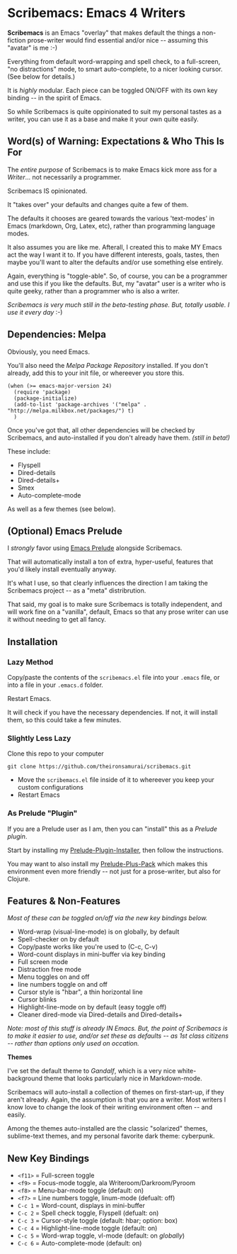 # Scribemacs: Emacs 4 Writers


**Scribemacs** is an Emacs "overlay" that makes default the things a non-fiction prose-writer would find essential and/or nice -- assuming this "avatar" is me :-)

Everything from default word-wrapping and spell check, to a full-screen, "no distractions" mode, to smart auto-complete, to a nicer looking cursor. (See below for details.)

It is *highly* modular. Each piece can be toggled ON/OFF with its own key binding -- in the spirit of Emacs.

So while Scribemacs is quite oppinionated to suit my personal tastes as a writer, you can use it as a base and make it your own quite easily.

## Word(s) of Warning: Expectations & Who This Is For

The *entire purpose* of Scribemacs is to make Emacs kick more ass for a *Writer*... not necessarily a programmer.

Scribemacs IS opinionated.

It "takes over" your defaults and changes quite a few of them.

The defaults it chooses are geared towards the various 'text-modes' in Emacs (markdown, Org, Latex, etc), rather than programming language modes.

It also assumes you are like me. Afterall, I created this to make MY Emacs act the way I want it to. If you have different interests, goals, tastes, then maybe you'll want to alter the defaults and/or use something else entirely.

Again, everything is "toggle-able". So, of course, you can be a programmer and use this if you like the defaults. But, my "avatar" user is a writer who is quite geeky, rather than a programmer who is also a writer.

*Scribemacs is very much still in the beta-testing phase. But, totally usable. I use it every day* :-)

## Dependencies: Melpa

Obviously, you need Emacs.

You'll also need the *Melpa Package Repository* installed. If you don't already, add this to your init file, or whereever you store this.

~~~~
(when (>= emacs-major-version 24)
  (require 'package)
  (package-initialize)
  (add-to-list 'package-archives '("melpa" . "http://melpa.milkbox.net/packages/") t)
  )
~~~~

Once you've got that, all other dependencies will be checked by Scribemacs, and auto-installed if you don't already have them. *(still in beta!)*

These include:

- Flyspell
- Dired-details
- Dired-details+
- Smex
- Auto-complete-mode

As well as a few themes (see below).

## (Optional) Emacs Prelude

I *strongly* favor using [Emacs Prelude]() alongside Scribemacs.

That will automatically install a ton of extra, hyper-useful, features that you'd likely install eventually anyway.

It's what I use, so that clearly influences the direction I am taking the Scribemacs project -- as a "meta" distribrution.

That said, my goal is to make sure Scribemacs is totally independent, and will work fine on a "vanilla", default, Emacs so that any prose writer can use it without needing to get all fancy.

## Installation

### Lazy Method

Copy/paste the contents of the ```scribemacs.el``` file into your ```.emacs``` file, or into a file in your ```.emacs.d``` folder.

Restart Emacs.

It will check if you have the necessary dependencies. If not, it will install them, so this could take a few minutes.

### Slightly Less Lazy

Clone this repo to your computer

~~~~
git clone https://github.com/theironsamurai/scribemacs.git
~~~~

- Move the ```scribemacs.el``` file inside of it to whereever you keep your custom configurations
- Restart Emacs

### As Prelude "Plugin"

If you are a Prelude user as I am, then you can "install" this as a *Prelude plugin*.

Start by installing my [Prelude-Plugin-Installer](), then follow the instructions.

You may want to also install my [Prelude-Plus-Pack]() which makes this environment even more friendly -- not just for a prose-writer, but also for Clojure.

## Features & Non-Features

*Most of these can be toggled on/off via the new key bindings below.*

- Word-wrap (visual-line-mode) is on globally, by default
- Spell-checker on by default
- Copy/paste works like you're used to (C-c, C-v)
- Word-count displays in mini-buffer via key binding
- Full screen mode
- Distraction free mode
- Menu toggles on and off
- line numbers toggle on and off
- Cursor style is "hbar", a thin horizontal line
- Cursor blinks
- Highlight-line-mode on by default (easy toggle off)
- Cleaner dired-mode via Dired-details and Dired-details+


*Note: most of this stuff is already IN Emacs. But, the point of Scribemacs is to make it easier to use, and/or set these as defaults -- as 1st class citizens -- rather than options only used on occation.*

**Themes**

I've set the default theme to *Gandalf*, which is a very nice white-background theme that looks particularly nice in Markdown-mode.

Scribemacs will auto-install a collection of themes on first-start-up, if they aren't already. Again, the assumption is that you are a writer. Most writers I know love to change the look of their writing environment often -- and easily.

Among the themes auto-installed are the classic "solarized" themes, sublime-text themes, and my personal favorite dark theme: cyberpunk.

## New Key Bindings

- ```<f11>``` = Full-screen toggle
- ```<f9>```  = Focus-mode toggle, ala Writeroom/Darkroom/Pyroom
- ```<f8>```  = Menu-bar-mode toggle (default: on)
- ```<f7>```  = Line numbers toggle, linum-mode (defualt: off)
- ```C-c 1``` = Word-count, displays in mini-buffer
- ```C-c 2``` = Spell check toggle, Flyspell (defualt: on)
- ```C-c 3``` = Cursor-style toggle (default: hbar; option: box)
- ```C-c 4``` = Highlight-line-mode toggle (default: on)
- ```C-c 5``` = Word-wrap toggle, vl-mode (default: on *globally*)
- ```C-c 6``` = Auto-complete-mode (default: on)



